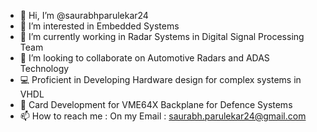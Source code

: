 - 👋 Hi, I’m @saurabhparulekar24
- 👀 I’m interested in Embedded Systems
- 🌱 I’m currently working in Radar Systems in Digital Signal Processing Team
- 💞️ I’m looking to collaborate on Automotive Radars and ADAS Technology
- 💻 Proficient in Developing Hardware design for complex systems in VHDL
- 🦾 Card Development for VME64X Backplane for Defence Systems
- 📫 How to reach me : On my Email : saurabh.parulekar24@gmail.com

<!---
saurabhparulekar24/saurabhparulekar24 is a ✨ special ✨ repository because its `README.md` (this file) appears on your GitHub profile.
You can click the Preview link to take a look at your changes.
--->
